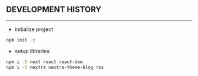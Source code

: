 ## DEVELOPMENT HISTORY

----

* initialize project

```bash
npm init -y
```

* setup libraries

```bash
npm i -S next react react-dom
npm i -S nextra nextra-theme-blog rss
```
